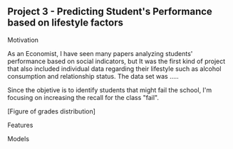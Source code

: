 
## Project 3 - Predicting Student's Performance based on lifestyle factors

Motivation

As an Economist, I have seen many papers analyzing students' performance based on social indicators, but It was the first kind of project that also included individual data regarding their lifestyle such as alcohol consumption and relationship status.
The data set was .....

Since the objetive is to identify students that might fail the school, I'm focusing on increasing the recall for the class "fail".

[Figure of grades distribution]

Features

Models


